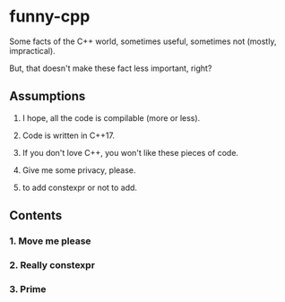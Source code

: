 # funny-cpp

Some facts of the C++ world, sometimes useful, sometimes not (mostly, impractical).

But, that doesn't make these fact less important, right?

## Assumptions

1. I hope, all the code is compilable (more or less).

2. Code is written in C++17.

3. If you don't love C++, you won't like these pieces of code.

4. Give me some privacy, please.

5. to add constexpr or not to add.

## Contents

### 1. Move me please

### 2. Really constexpr

### 3. Prime
